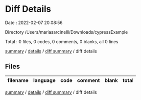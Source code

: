 # Diff Details

Date : 2022-02-07 20:08:56

Directory /Users/mariasarcinelli/Downloads/cypressExample

Total : 0 files,  0 codes, 0 comments, 0 blanks, all 0 lines

[summary](results.md) / [details](details.md) / [diff summary](diff.md) / diff details

## Files
| filename | language | code | comment | blank | total |
| :--- | :--- | ---: | ---: | ---: | ---: |

[summary](results.md) / [details](details.md) / [diff summary](diff.md) / diff details
